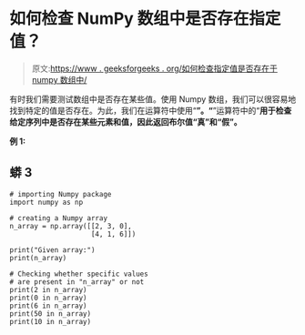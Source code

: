 # 如何检查 NumPy 数组中是否存在指定值？

> 原文:[https://www . geeksforgeeks . org/如何检查指定值是否存在于 numpy 数组中/](https://www.geeksforgeeks.org/how-to-check-whether-specified-values-are-present-in-numpy-array/)

有时我们需要测试数组中是否存在某些值。使用 Numpy 数组，我们可以很容易地找到特定的值是否存在。为此，我们在运算符中使用“**”。“**”运算符中的“**用于检查给定序列中是否存在某些元素和值，因此返回布尔值“**真**”和“**假**”。**

**例 1:**

## 蟒 3

```
# importing Numpy package
import numpy as np

# creating a Numpy array
n_array = np.array([[2, 3, 0],
                    [4, 1, 6]])

print("Given array:")
print(n_array)

# Checking whether specific values
# are present in "n_array" or not
print(2 in n_array)
print(0 in n_array)
print(6 in n_array)
print(50 in n_array)
print(10 in n_array)
```